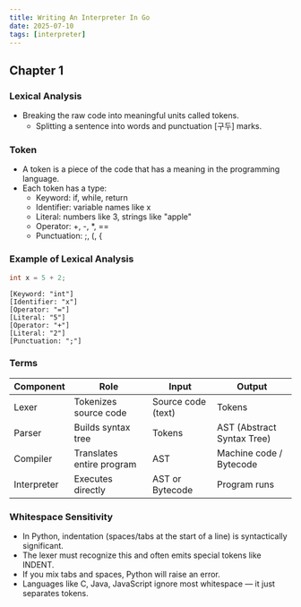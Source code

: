```yaml
---
title: Writing An Interpreter In Go
date: 2025-07-10
tags: [interpreter]
---
```


## Chapter 1

### Lexical Analysis

- Breaking the raw code into meaningful units called tokens.
  - Splitting a sentence into words and punctuation [구두] marks.

### Token

- A token is a piece of the code that has a meaning in the programming language.
- Each token has a type:
  -  Keyword: if, while, return
  - Identifier: variable names like x
  - Literal: numbers like 3, strings like "apple"
  - Operator: +, -, *, ==
  - Punctuation: ;, (, {

### Example of Lexical Analysis

``` c
int x = 5 + 2;
```

```
[Keyword: "int"]
[Identifier: "x"]
[Operator: "="]
[Literal: "5"]
[Operator: "+"]
[Literal: "2"]
[Punctuation: ";"]
```

### Terms

| **Component** | **Role**                     | **Input**            | **Output**                     |
|---------------|------------------------------|----------------------|--------------------------------|
| Lexer         | Tokenizes source code        | Source code (text)   | Tokens                         |
| Parser        | Builds syntax tree           | Tokens               | AST (Abstract Syntax Tree)     |
| Compiler      | Translates entire program    | AST                  | Machine code / Bytecode        |
| Interpreter   | Executes directly            | AST or Bytecode      | Program runs                   |

### Whitespace Sensitivity

- In Python, indentation (spaces/tabs at the start of a line) is syntactically significant.
- The lexer must recognize this and often emits special tokens like INDENT.
- If you mix tabs and spaces, Python will raise an error.
- Languages like C, Java, JavaScript ignore most whitespace — it just separates tokens.